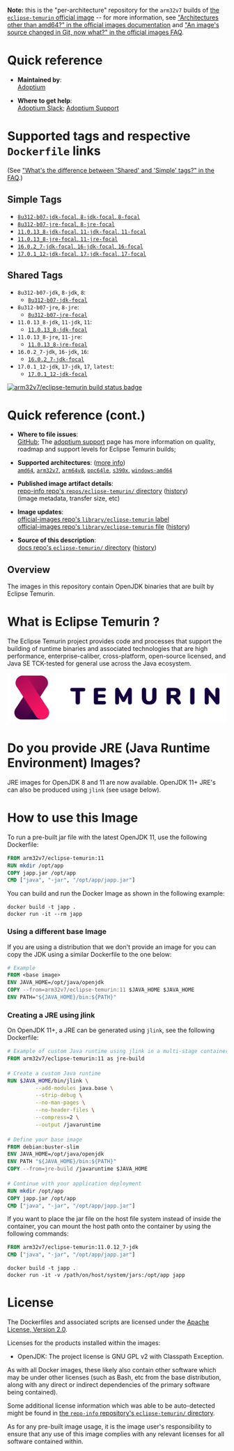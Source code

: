 <!--

********************************************************************************

WARNING:

    DO NOT EDIT "eclipse-temurin/README.md"

    IT IS AUTO-GENERATED

    (from the other files in "eclipse-temurin/" combined with a set of templates)

********************************************************************************

-->

**Note:** this is the "per-architecture" repository for the `arm32v7` builds of [the `eclipse-temurin` official image](https://hub.docker.com/_/eclipse-temurin) -- for more information, see ["Architectures other than amd64?" in the official images documentation](https://github.com/docker-library/official-images#architectures-other-than-amd64) and ["An image's source changed in Git, now what?" in the official images FAQ](https://github.com/docker-library/faq#an-images-source-changed-in-git-now-what).

# Quick reference

-	**Maintained by**:  
	[Adoptium](https://github.com/adoptium/containers)

-	**Where to get help**:  
	[Adoptium Slack](https://adoptium.net/slack.html); [Adoptium Support](https://github.com/adoptium/adoptium-support/issues/new/choose)

# Supported tags and respective `Dockerfile` links

(See ["What's the difference between 'Shared' and 'Simple' tags?" in the FAQ](https://github.com/docker-library/faq#whats-the-difference-between-shared-and-simple-tags).)

## Simple Tags

-	[`8u312-b07-jdk-focal`, `8-jdk-focal`, `8-focal`](https://github.com/adoptium/containers/blob/5bd9771ac01651e79894552b66e4007f2501316b/8/jdk/ubuntu/Dockerfile.releases.full)
-	[`8u312-b07-jre-focal`, `8-jre-focal`](https://github.com/adoptium/containers/blob/5bd9771ac01651e79894552b66e4007f2501316b/8/jre/ubuntu/Dockerfile.releases.full)
-	[`11.0.13_8-jdk-focal`, `11-jdk-focal`, `11-focal`](https://github.com/adoptium/containers/blob/5bd9771ac01651e79894552b66e4007f2501316b/11/jdk/ubuntu/Dockerfile.releases.full)
-	[`11.0.13_8-jre-focal`, `11-jre-focal`](https://github.com/adoptium/containers/blob/5bd9771ac01651e79894552b66e4007f2501316b/11/jre/ubuntu/Dockerfile.releases.full)
-	[`16.0.2_7-jdk-focal`, `16-jdk-focal`, `16-focal`](https://github.com/adoptium/containers/blob/5bd9771ac01651e79894552b66e4007f2501316b/16/jdk/ubuntu/Dockerfile.releases.full)
-	[`17.0.1_12-jdk-focal`, `17-jdk-focal`, `17-focal`](https://github.com/adoptium/containers/blob/5bd9771ac01651e79894552b66e4007f2501316b/17/jdk/ubuntu/Dockerfile.releases.full)

## Shared Tags

-	`8u312-b07-jdk`, `8-jdk`, `8`:
	-	[`8u312-b07-jdk-focal`](https://github.com/adoptium/containers/blob/5bd9771ac01651e79894552b66e4007f2501316b/8/jdk/ubuntu/Dockerfile.releases.full)
-	`8u312-b07-jre`, `8-jre`:
	-	[`8u312-b07-jre-focal`](https://github.com/adoptium/containers/blob/5bd9771ac01651e79894552b66e4007f2501316b/8/jre/ubuntu/Dockerfile.releases.full)
-	`11.0.13_8-jdk`, `11-jdk`, `11`:
	-	[`11.0.13_8-jdk-focal`](https://github.com/adoptium/containers/blob/5bd9771ac01651e79894552b66e4007f2501316b/11/jdk/ubuntu/Dockerfile.releases.full)
-	`11.0.13_8-jre`, `11-jre`:
	-	[`11.0.13_8-jre-focal`](https://github.com/adoptium/containers/blob/5bd9771ac01651e79894552b66e4007f2501316b/11/jre/ubuntu/Dockerfile.releases.full)
-	`16.0.2_7-jdk`, `16-jdk`, `16`:
	-	[`16.0.2_7-jdk-focal`](https://github.com/adoptium/containers/blob/5bd9771ac01651e79894552b66e4007f2501316b/16/jdk/ubuntu/Dockerfile.releases.full)
-	`17.0.1_12-jdk`, `17-jdk`, `17`, `latest`:
	-	[`17.0.1_12-jdk-focal`](https://github.com/adoptium/containers/blob/5bd9771ac01651e79894552b66e4007f2501316b/17/jdk/ubuntu/Dockerfile.releases.full)

[![arm32v7/eclipse-temurin build status badge](https://img.shields.io/jenkins/s/https/doi-janky.infosiftr.net/job/multiarch/job/arm32v7/job/eclipse-temurin.svg?label=arm32v7/eclipse-temurin%20%20build%20job)](https://doi-janky.infosiftr.net/job/multiarch/job/arm32v7/job/eclipse-temurin/)

# Quick reference (cont.)

-	**Where to file issues**:  
	[GitHub](https://github.com/adoptium/containers/issues); The [adoptium support](https://adoptium.net/support.html) page has more information on quality, roadmap and support levels for Eclipse Temurin builds;

-	**Supported architectures**: ([more info](https://github.com/docker-library/official-images#architectures-other-than-amd64))  
	[`amd64`](https://hub.docker.com/r/amd64/eclipse-temurin/), [`arm32v7`](https://hub.docker.com/r/arm32v7/eclipse-temurin/), [`arm64v8`](https://hub.docker.com/r/arm64v8/eclipse-temurin/), [`ppc64le`](https://hub.docker.com/r/ppc64le/eclipse-temurin/), [`s390x`](https://hub.docker.com/r/s390x/eclipse-temurin/), [`windows-amd64`](https://hub.docker.com/r/winamd64/eclipse-temurin/)

-	**Published image artifact details**:  
	[repo-info repo's `repos/eclipse-temurin/` directory](https://github.com/docker-library/repo-info/blob/master/repos/eclipse-temurin) ([history](https://github.com/docker-library/repo-info/commits/master/repos/eclipse-temurin))  
	(image metadata, transfer size, etc)

-	**Image updates**:  
	[official-images repo's `library/eclipse-temurin` label](https://github.com/docker-library/official-images/issues?q=label%3Alibrary%2Feclipse-temurin)  
	[official-images repo's `library/eclipse-temurin` file](https://github.com/docker-library/official-images/blob/master/library/eclipse-temurin) ([history](https://github.com/docker-library/official-images/commits/master/library/eclipse-temurin))

-	**Source of this description**:  
	[docs repo's `eclipse-temurin/` directory](https://github.com/docker-library/docs/tree/master/eclipse-temurin) ([history](https://github.com/docker-library/docs/commits/master/eclipse-temurin))

## Overview

The images in this repository contain OpenJDK binaries that are built by Eclipse Temurin.

# What is Eclipse Temurin ?

The Eclipse Temurin project provides code and processes that support the building of runtime binaries and associated technologies that are high performance, enterprise-caliber, cross-platform, open-source licensed, and Java SE TCK-tested for general use across the Java ecosystem.

![logo](https://raw.githubusercontent.com/docker-library/docs/cb27e17c8b50fddc58f1933d266a1a7686fea8ed/eclipse-temurin/logo.png)

# Do you provide JRE (Java Runtime Environment) Images?

JRE images for OpenJDK 8 and 11 are now available. OpenJDK 11+ JRE's can also be produced using `jlink` (see usage below).

# How to use this Image

To run a pre-built jar file with the latest OpenJDK 11, use the following Dockerfile:

```dockerfile
FROM arm32v7/eclipse-temurin:11
RUN mkdir /opt/app
COPY japp.jar /opt/app
CMD ["java", "-jar", "/opt/app/japp.jar"]
```

You can build and run the Docker Image as shown in the following example:

```console
docker build -t japp .
docker run -it --rm japp
```

### Using a different base Image

If you are using a distribution that we don't provide an image for you can copy the JDK using a similar Dockerfile to the one below:

```dockerfile
# Example
FROM <base image>
ENV JAVA_HOME=/opt/java/openjdk
COPY --from=arm32v7/eclipse-temurin:11 $JAVA_HOME $JAVA_HOME
ENV PATH="${JAVA_HOME}/bin:${PATH}"
```

### Creating a JRE using jlink

On OpenJDK 11+, a JRE can be generated using `jlink`, see the following Dockerfile:

```dockerfile
# Example of custom Java runtime using jlink in a multi-stage container build
FROM arm32v7/eclipse-temurin:11 as jre-build

# Create a custom Java runtime
RUN $JAVA_HOME/bin/jlink \
         --add-modules java.base \
         --strip-debug \
         --no-man-pages \
         --no-header-files \
         --compress=2 \
         --output /javaruntime

# Define your base image
FROM debian:buster-slim
ENV JAVA_HOME=/opt/java/openjdk
ENV PATH "${JAVA_HOME}/bin:${PATH}"
COPY --from=jre-build /javaruntime $JAVA_HOME

# Continue with your application deployment
RUN mkdir /opt/app
COPY japp.jar /opt/app
CMD ["java", "-jar", "/opt/app/japp.jar"]
```

If you want to place the jar file on the host file system instead of inside the container, you can mount the host path onto the container by using the following commands:

```dockerfile
FROM arm32v7/eclipse-temurin:11.0.12_7-jdk
CMD ["java", "-jar", "/opt/app/japp.jar"]
```

```console
docker build -t japp .
docker run -it -v /path/on/host/system/jars:/opt/app japp
```

# License

The Dockerfiles and associated scripts are licensed under the [Apache License, Version 2.0](http://www.apache.org/licenses/LICENSE-2.0.html).

Licenses for the products installed within the images:

-	OpenJDK: The project license is GNU GPL v2 with Classpath Exception.

As with all Docker images, these likely also contain other software which may be under other licenses (such as Bash, etc from the base distribution, along with any direct or indirect dependencies of the primary software being contained).

Some additional license information which was able to be auto-detected might be found in [the `repo-info` repository's `eclipse-temurin/` directory](https://github.com/docker-library/repo-info/tree/master/repos/eclipse-temurin).

As for any pre-built image usage, it is the image user's responsibility to ensure that any use of this image complies with any relevant licenses for all software contained within.
